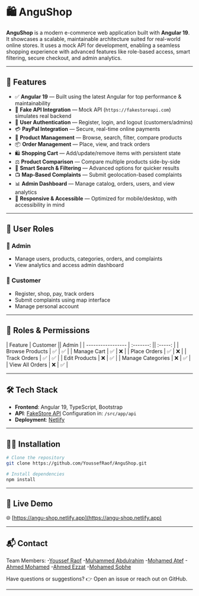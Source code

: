 # 🛍️ AnguShop

**AnguShop** is a modern e-commerce web application built with **Angular 19**. It showcases a scalable, maintainable architecture suited for real-world online stores. It uses a mock API for development, enabling a seamless shopping experience with advanced features like role-based access, smart filtering, secure checkout, and admin analytics.

---

## 🚀 Features

* ✅ **Angular 19** — Built using the latest Angular for top performance & maintainability
* 🔌 **Fake API Integration** — Mock API (`https://fakestoreapi.com`) simulates real backend
* 🔐 **User Authentication** — Register, login, and logout (customers/admins)
* 💳 **PayPal Integration** — Secure, real-time online payments
* 🛒 **Product Management** — Browse, search, filter, compare products
* 📦 **Order Management** — Place, view, and track orders
* 🛍️ **Shopping Cart** — Add/update/remove items with persistent state
* ⚖️ **Product Comparison** — Compare multiple products side-by-side
* 🔎 **Smart Search & Filtering** — Advanced options for quicker results
* 📺 **Map-Based Complaints** — Submit geolocation-based complaints
* 📊 **Admin Dashboard** — Manage catalog, orders, users, and view analytics
* 📱 **Responsive & Accessible** — Optimized for mobile/desktop, with accessibility in mind

---

## 👥 User Roles

### 🔧 Admin

* Manage users, products, categories, orders, and complaints
* View analytics and access admin dashboard

### 🛒 Customer

* Register, shop, pay, track orders
* Submit complaints using map interface
* Manage personal account

---

## 🔐 Roles & Permissions

| Feature           | Customer  ||   Admin  |
| ----------------- | :-------: ||  :-----: |
| Browse Products   |     ✅    |     ✅   |
| Manage Cart       |     ✅    |     ❌   |
| Place Orders      |     ✅    |     ❌   |
| Track Orders      |     ✅    |     ✅   |
| Edit Products     |     ❌    |     ✅   |
| Manage Categories |     ❌    |     ✅   |
| View All Orders   |     ❌    |     ✅   |

---

## 🛠️ Tech Stack

* **Frontend**: Angular 19, TypeScript, Bootstrap
* **API**: [FakeStore API](https://fakestoreapi.com/)
  Configuration in: `/src/app/api`
* **Deployment**: [Netlify](https://angu-shop.netlify.app)

---

## 🧑‍💻 Installation

```bash
# Clone the repository
git clone https://github.com/YoussefRaof/AnguShop.git

# Install dependencies
npm install
```

---

## 🔗 Live Demo

🌐 [https://angu-shop.netlify.app](https://angu-shop.netlify.app)

---

## 📬 Contact

Team Members: 
-[Youssef Raof](https://github.com/YoussefRaof)
-[Muhammed Abdulrahim](https://github.com/lsa3edii)
-[Mohamed Atef](https://github.com/dev-muatef)
-[Ahmed Mohamed](https://github.com/devahmedmohamed)
-[Ahmed Ezzat](https://github.com/AHMEDDEZZAT)
-[Mohamed Sobhe](https://github.com/MohamedSobhe1)


Have questions or suggestions?
👉 Open an issue or reach out on GitHub.

---
